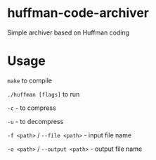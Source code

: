 # huffman-code-archiver
Simple archiver based on Huffman coding

# Usage
`make` to compile

`./huffman [flags]` to run

`-c` - to compress

`-u` - to decompress

`-f <path>` / `--file <path>` - input file name

`-o <path>` / `--output <path>` - output file name
